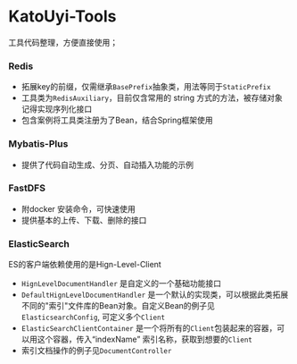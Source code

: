 # KatoUyi-Tools
工具代码整理，方便直接使用；

### Redis

* 拓展key的前缀，仅需继承`BasePrefix`抽象类，用法等同于`StaticPrefix`
* 工具类为`RedisAuxiliary`，目前仅含常用的 string 方式的方法，被存储对象记得实现序列化接口
* 包含案例将工具类注册为了Bean，结合Spring框架使用

### Mybatis-Plus

* 提供了代码自动生成、分页、自动插入功能的示例

### FastDFS

* 附docker 安装命令，可快速使用
* 提供基本的上传、下载、删除的接口

### ElasticSearch

ES的客户端依赖使用的是Hign-Level-Client

* `HignLevelDocumentHandler` 是自定义的一个基础功能接口
* `DefaultHignLevelDocumentHandler` 是一个默认的实现类，可以根据此类拓展不同的"索引"文件库的Bean对象。自定义Bean的例子见`ElasticsearchConfig`, 可定义多个`Client`
* `ElasticSearchClientContainer` 是一个将所有的`Client`包装起来的容器，可以用这个容器，传入“indexName” 索引名称，获取到想要的`Client`
* 索引文档操作的例子见`DocumentController`
